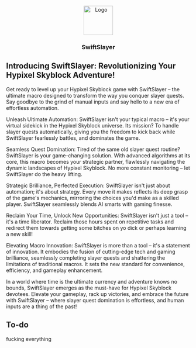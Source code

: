 <br/>
<div align="center">
  <a href="https://github.com/Macro-HQ/SwiftSlayer">
    <img src="https://cdn.discordapp.com/attachments/1118265842824646776/1144337898817196043/logo_upscaled.png" alt="Logo" width="80" height="80">
  </a>

<h3 align="center">SwiftSlayer</h3>
  </p>
</div>

## Introducing SwiftSlayer: Revolutionizing Your Hypixel Skyblock Adventure!
Get ready to level up your Hypixel Skyblock game with SwiftSlayer – the ultimate macro designed to transform the way you conquer slayer quests. Say goodbye to the grind of manual inputs and say hello to a new era of effortless automation.

Unleash Ultimate Automation:
SwiftSlayer isn't your typical macro – it's your virtual sidekick in the Hypixel Skyblock universe. Its mission? To handle slayer quests automatically, giving you the freedom to kick back while SwiftSlayer fearlessly battles, and dominates the game.

Seamless Quest Domination:
Tired of the same old slayer quest routine? SwiftSlayer is your game-changing solution. With advanced algorithms at its core, this macro becomes your strategic partner, flawlessly navigating the dynamic landscapes of Hypixel Skyblock. No more constant monitoring – let SwiftSlayer do the heavy lifting.

Strategic Brilliance, Perfected Execution:
SwiftSlayer isn't just about automation; it's about strategy. Every move it makes reflects its deep grasp of the game's mechanics, mirroring the choices you'd make as a skilled player. SwiftSlayer seamlessly blends AI smarts with gaming finesse.

Reclaim Your Time, Unlock New Opportunities:
SwiftSlayer isn't just a tool – it's a time liberator. Reclaim those hours spent on repetitive tasks and redirect them towards getting some bitches on yo dick or perhaps learning a new skill!

Elevating Macro Innovation:
SwiftSlayer is more than a tool – it's a statement of innovation. It embodies the fusion of cutting-edge tech and gaming brilliance, seamlessly completing slayer quests and shattering the limitations of traditional macros. It sets the new standard for convenience, efficiency, and gameplay enhancement.

In a world where time is the ultimate currency and adventure knows no bounds, SwiftSlayer emerges as the must-have for Hypixel Skyblock devotees. Elevate your gameplay, rack up victories, and embrace the future with SwiftSlayer – where slayer quest domination is effortless, and human inputs are a thing of the past!


## To-do
fucking everything
